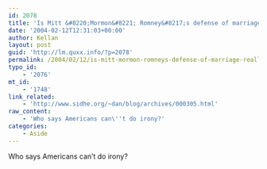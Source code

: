 ```yaml
---
id: 2078
title: 'Is Mitt &#8220;Mormon&#8221; Romney&#8217;s defense of marriage really just a 150 years of payback?'
date: '2004-02-12T12:31:03+00:00'
author: Kellan
layout: post
guid: 'http://lm.quxx.info/?p=2078'
permalink: /2004/02/12/is-mitt-mormon-romneys-defense-of-marriage-really-just-a-150-years-of-payback/
typo_id:
    - '2076'
mt_id:
    - '1748'
link_related:
    - 'http://www.sidhe.org/~dan/blog/archives/000305.html'
raw_content:
    - 'Who says Americans can\''t do irony?'
categories:
    - Aside
---
```


Who says Americans can’t do irony?